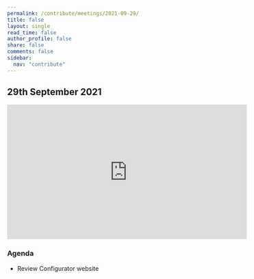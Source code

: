 ```yaml
---
permalink: /contribute/meetings/2021-09-29/
title: false
layout: single
read_time: false
author_profile: false
share: false
comments: false
sidebar:
  nav: "contribute"
---
```


## 29th September 2021

<iframe width="560" height="315" src="https://www.youtube.com/watch?v=D7rzhG2LWS0&list=PLlCVqW4beGOjeAT-FhYvFMEnAHyAEuwW2&index=4" title="YouTube video player" frameborder="0" allow="accelerometer; autoplay; clipboard-write; encrypted-media; gyroscope; picture-in-picture" allowfullscreen></iframe>

### Agenda
* Review Configurator website
